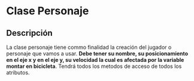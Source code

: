 # Clase Personaje

## Descripción

La clase personaje tiene commo finalidad la creación del jugador o personaje que vamos a usar. **Debe tener su nombre, su posicionamiento en el eje x y en el eje y, su velocidad la cual es afectada por la variable montar en bicicleta**. Tendrá todos los metodos de acceso de todos los atributos.
